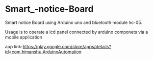 # Smart_-notice-Board
Smart notice Board using Arduino uno and bluetooth module hc-05.

Usage is to operate a lcd panel connected by arduino componets via a mobile application

app link-https://play.google.com/store/apps/details?id=com.himanshu.ArduinoAutomation
